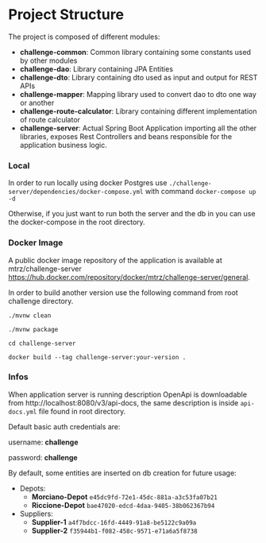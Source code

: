 # Project Structure

The project is composed of different modules:

- __challenge-common__: Common library containing some constants used by other modules
- __challenge-dao__: Library containing JPA Entities
- __challenge-dto__: Library containing dto used as input and output for REST APIs
- __challenge-mapper__: Mapping library used to convert dao to dto one way or another
- __challenge-route-calculator__: Library containing different implementation of route calculator
- __challenge-server__: Actual Spring Boot Application importing all the other libraries, exposes Rest Controllers and
  beans responsible for the application business logic.

### Local

In order to run locally using docker Postgres use `./challenge-server/dependencies/docker-compose.yml` with
command `docker-compose up -d`

Otherwise, if you just want to run both the server and the db in you can use the docker-compose in the root directory.

### Docker Image

A public docker image repository of the application is available at
mtrz/challenge-server https://hub.docker.com/repository/docker/mtrz/challenge-server/general.

In order to build another version use the following command from root challenge directory.

`./mvnw clean`

`./mvnw package`

`cd challenge-server`

`docker build --tag challenge-server:your-version .`

### Infos

When application server is running description OpenApi is downloadable from http://localhost:8080/v3/api-docs, the same
description is inside `api-docs.yml` file found in root directory.

Default basic auth credentials are:

username: __challenge__

password: __challenge__

By default, some entities are inserted on db creation for future usage:

- Depots:
    - __Morciano-Depot__ `e45dc9fd-72e1-45dc-881a-a3c53fa07b21`
    - __Riccione-Depot__ `bae47020-edcd-4daa-9405-38b062367b94`
- Suppliers:
    - __Supplier-1__ `a4f7bdcc-16fd-4449-91a8-be5122c9a09a`
    - __Supplier-2__ `f35944b1-f082-458c-9571-e71a6a5f8738`
